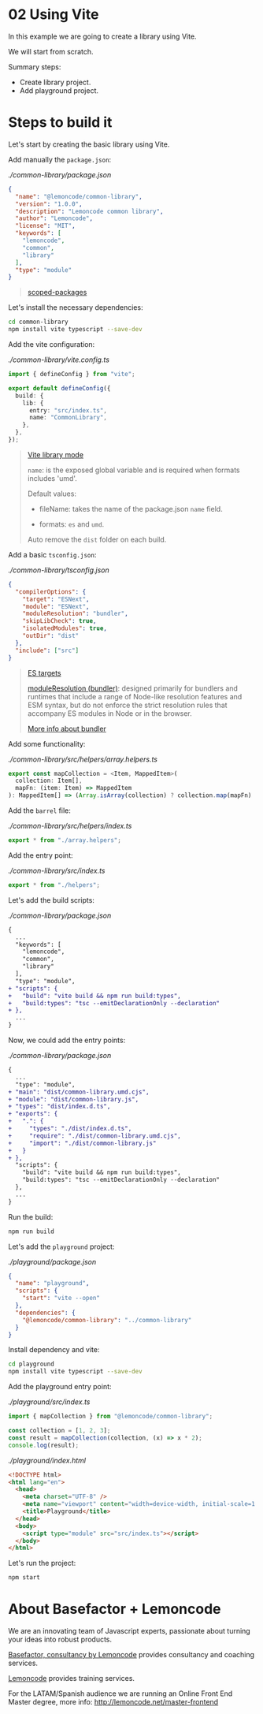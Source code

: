 # 02 Using Vite

In this example we are going to create a library using Vite.

We will start from scratch.

Summary steps:

- Create library project.
- Add playground project.

# Steps to build it

Let's start by creating the basic library using Vite.

Add manually the `package.json`:

_./common-library/package.json_

```json
{
  "name": "@lemoncode/common-library",
  "version": "1.0.0",
  "description": "Lemoncode common library",
  "author": "Lemoncode",
  "license": "MIT",
  "keywords": [
    "lemoncode",
    "common",
    "library"
  ],
  "type": "module"
}
```

> [scoped-packages](https://docs.npmjs.com/cli/v9/using-npm/scope)

Let's install the necessary dependencies:

```bash
cd common-library
npm install vite typescript --save-dev
```

Add the vite configuration:

_./common-library/vite.config.ts_

```ts
import { defineConfig } from "vite";

export default defineConfig({
  build: {
    lib: {
      entry: "src/index.ts",
      name: "CommonLibrary",
    },
  },
});
```

> [Vite library mode](https://vitejs.dev/guide/build.html#library-mode)
>
> `name`: is the exposed global variable and is required when formats includes 'umd'.
>
> Default values:
>
> - fileName: takes the name of the package.json `name` field.
>
> - formats: `es` and `umd`.
>
> Auto remove the `dist` folder on each build.

Add a basic `tsconfig.json`:

_./common-library/tsconfig.json_

```json
{
  "compilerOptions": {
    "target": "ESNext",
    "module": "ESNext",
    "moduleResolution": "bundler",
    "skipLibCheck": true,
    "isolatedModules": true,
    "outDir": "dist"
  },
  "include": ["src"]
}
```

> [ES targets](https://www.typescriptlang.org/tsconfig#high-level-libraries)
>
> [moduleResolution (bundler)](https://dev.to/ayc0/typescript-50-new-mode-bundler-esm-1jic): designed primarily for bundlers and runtimes that include a range of Node-like resolution features and ESM syntax, but do not enforce the strict resolution rules that accompany ES modules in Node or in the browser.
>
> [More info about bundler](https://github.com/microsoft/TypeScript/pull/51669)

Add some functionality:

_./common-library/src/helpers/array.helpers.ts_

```typescript
export const mapCollection = <Item, MappedItem>(
  collection: Item[],
  mapFn: (item: Item) => MappedItem
): MappedItem[] => (Array.isArray(collection) ? collection.map(mapFn) : []);
```

Add the `barrel` file:

_./common-library/src/helpers/index.ts_

```typescript
export * from "./array.helpers";
```

Add the entry point:

_./common-library/src/index.ts_

```typescript
export * from "./helpers";
```

Let's add the build scripts:

_./common-library/package.json_

```diff
{
  ...
  "keywords": [
    "lemoncode",
    "common",
    "library"
  ],
  "type": "module",
+ "scripts": {
+   "build": "vite build && npm run build:types",
+   "build:types": "tsc --emitDeclarationOnly --declaration"
+ },
  ...
}

```

Now, we could add the entry points:

_./common-library/package.json_

```diff
{
  ...
  "type": "module",
+ "main": "dist/common-library.umd.cjs",
+ "module": "dist/common-library.js",
+ "types": "dist/index.d.ts",
+ "exports": {
+   ".": {
+     "types": "./dist/index.d.ts",
+     "require": "./dist/common-library.umd.cjs",
+     "import": "./dist/common-library.js"
+   }
+ },
  "scripts": {
    "build": "vite build && npm run build:types",
    "build:types": "tsc --emitDeclarationOnly --declaration"
  },
  ...
}
```

Run the build:

```bash
npm run build
```

Let's add the `playground` project:

_./playground/package.json_

```json
{
  "name": "playground",
  "scripts": {
    "start": "vite --open"
  },
  "dependencies": {
    "@lemoncode/common-library": "../common-library"
  }
}
```

Install dependency and vite:

```bash
cd playground
npm install vite typescript --save-dev
```

Add the playground entry point:

_./playground/src/index.ts_

```typescript
import { mapCollection } from "@lemoncode/common-library";

const collection = [1, 2, 3];
const result = mapCollection(collection, (x) => x * 2);
console.log(result);
```

_./playground/index.html_

```html
<!DOCTYPE html>
<html lang="en">
  <head>
    <meta charset="UTF-8" />
    <meta name="viewport" content="width=device-width, initial-scale=1.0" />
    <title>Playground</title>
  </head>
  <body>
    <script type="module" src="src/index.ts"></script>
  </body>
</html>
```

Let's run the project:

```bash
npm start
```

# About Basefactor + Lemoncode

We are an innovating team of Javascript experts, passionate about turning your ideas into robust products.

[Basefactor, consultancy by Lemoncode](http://www.basefactor.com) provides consultancy and coaching services.

[Lemoncode](http://lemoncode.net/services/en/#en-home) provides training services.

For the LATAM/Spanish audience we are running an Online Front End Master degree, more info: http://lemoncode.net/master-frontend

